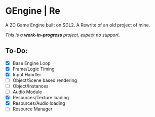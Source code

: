 ﻿# GEngine | Re
A 2D Game Engine built on SDL2.
A Rewrite of an old project of mine.

*This is a __work-in-progress__ project, expect no support.*

## To-Do:
- [x] Base Engine Loop
- [x] Frame/Logic Timing
- [x] Input Handler
- [ ] Object/Scene based rendering
- [ ] Object/Instances
- [ ] Audio Module
- [x] Resources/Texture loading
- [x] Resources/Audio loading
- [ ] Resource Manager